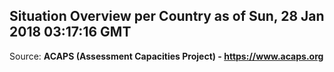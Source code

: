 ## Situation Overview per Country as of Sun, 28 Jan 2018 03:17:16 GMT

Source: **ACAPS (Assessment Capacities Project) - https://www.acaps.org**